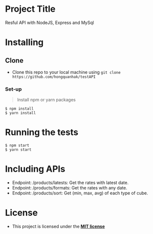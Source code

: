 <!-- express sẽ được sử dụng để tạo máy chủ
nodemon sẽ giúp mình theo dõi các thay đổi đối với ứng dụng của mình bằng cách xem các tệp đã thay đổi và tự động khởi động lại máy chủ.
dotenv để mình thêm các config cho database(host, port, user, pass, ...) và các config khác
mysql để thao tác với database -->

# Project Title
Resful API with NodeJS, Express and MySql
# Installing
## Clone
- Clone this repo to your local machine using `git clone https://github.com/hongquanhak/testAPI`
### Set-up
> Install npm or yarn packages
```
$ npm install
$ yarn install
```
# Running the tests
```
$ npm start
$ yarn start
```
# Including APIs
- Endpoint: /products/latests: Get the rates with latest date.
- Endpoint: /products/formats: Get the rates with any date.
- Endpoint: /products/sort: Get (min, max, avg) of each type of cube.

# License
- This project is licensed under the **[MIT license](http://opensource.org/licenses/mit-license.php)**